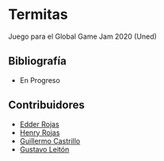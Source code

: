 # Termitas 

Juego para el Global Game Jam 2020 (Uned)

## Bibliografía

- En Progreso

## Contribuidores 

- [Edder Rojas](https://github.com/edderrd)
- [Henry Rojas](https://github.com/joelrd)
- [Guillermo Castrillo](https://github.com/legallyguille)
- [Gustavo Leitón](https://github.com/GeneralHawkeye)


